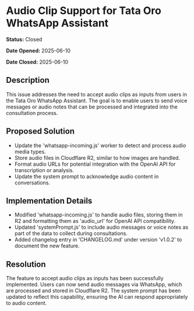 # Audio Clip Support for Tata Oro WhatsApp Assistant

**Status:** Closed

**Date Opened:** 2025-06-10

**Date Closed:** 2025-06-10

## Description

This issue addresses the need to accept audio clips as inputs from users in the Tata Oro WhatsApp Assistant. The goal is to enable users to send voice messages or audio notes that can be processed and integrated into the consultation process.

## Proposed Solution

- Update the 'whatsapp-incoming.js' worker to detect and process audio media types.
- Store audio files in Cloudflare R2, similar to how images are handled.
- Format audio URLs for potential integration with the OpenAI API for transcription or analysis.
- Update the system prompt to acknowledge audio content in conversations.

## Implementation Details

- Modified 'whatsapp-incoming.js' to handle audio files, storing them in R2 and formatting them as 'audio_url' for OpenAI API compatibility.
- Updated 'systemPrompt.js' to include audio messages or voice notes as part of the data to collect during consultations.
- Added changelog entry in 'CHANGELOG.md' under version 'v1.0.2' to document the new feature.

## Resolution

The feature to accept audio clips as inputs has been successfully implemented. Users can now send audio messages via WhatsApp, which are processed and stored in Cloudflare R2. The system prompt has been updated to reflect this capability, ensuring the AI can respond appropriately to audio content.
